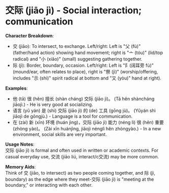 # **交际 (jiāo jì) - Social interaction; communication**

**Character Breakdown**:  
- 交 (jiāo): To intersect, to exchange. Left/right: Left is "父 (fù)" (father/hand action) showing hand movement; right is "亠 (tóu)" (lid/top radical) and "小 (xiǎo)" (small) suggesting gathering together.  
- 际 (jì): Border, boundary, occasion. Left/right: Left is "阝(阔耳旁 fù)" (mound/ear, often relates to place), right is "祭 (jì)" (worship/offering, includes "示 (shì)" spirit radical at bottom and "又 (yòu)" hand at right).

**Examples**:  
- 他 (tā) 很 (hěn) 擅长 (shàn cháng) 交际 (jiāo jì)。 (Tā hěn shàncháng jiāojì.) - He is very good at socializing.  
- 语言 (yǔ yán) 是 (shì) 交际 (jiāo jì) 的 (de) 工具 (gōng jù)。 (Yǔyán shì jiāojì de gōngjù.) - Language is a tool for communication.  
- 在 (zài) 新 (xīn) 环境 (huán jìng)，交际 (jiāo jì) 能力 (néng lì) 很 (hěn) 重要 (zhòng yào)。 (Zài xīn huánjìng, jiāojì nénglì hěn zhòngyào.) - In a new environment, social skills are very important.

**Usage Notes**:  
交际 (jiāo jì) is formal and often used in written or academic contexts. For casual everyday use, 交流 (jiāo liú, interact/c交流) may be more common.

**Memory Aids**:  
Think of 交 (jiāo, to intersect) as two people coming together, and 际 (jì, boundary) as the edge where they meet-交际 (jiāo jì) is "meeting at the boundary," or interacting with each other.